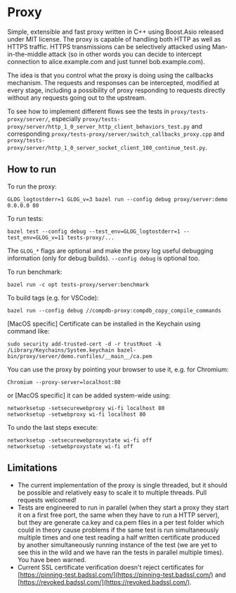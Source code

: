 # Proxy

Simple, extensible and fast proxy written in C++ using Boost.Asio released under MIT license.
The proxy is capable of handling both HTTP as well as HTTPS traffic.
HTTPS transmissions can be selectively attacked using Man-in-the-middle attack
(so in other words you can decide to intercept connection to alice.example.com and just tunnel bob.example.com).

The idea is that you control what the proxy is doing using the callbacks mechanism. 
The requests and responses can be intercepted, modified at every stage,
including a possibility of proxy responding to requests directly without any requests going out to the upstream.

To see how to implement different flows see the tests in `proxy/tests-proxy/server/`,
especially `proxy/tests-proxy/server/http_1_0_server_http_client_behaviors_test.py` and corresponding
`proxy/tests-proxy/server/switch_callbacks_proxy.cpp` and
`proxy/tests-proxy/server/http_1_0_server_socket_client_100_continue_test.py`.

## How to run

To run the proxy:
```
GLOG_logtostderr=1 GLOG_v=3 bazel run --config debug proxy/server:demo 0.0.0.0 80
```

To run tests:
```
bazel test --config debug --test_env=GLOG_logtostderr=1 --test_env=GLOG_v=11 tests-proxy/...
```

The `GLOG_*` flags are optional and make the proxy log useful debugging information (only for debug builds).
`--config debug` is optional too.

To run benchmark:
```
bazel run -c opt tests-proxy/server:benchmark
```

To build tags (e.g. for VSCode):
```
bazel run --config debug //compdb-proxy:compdb_copy_compile_commands
```

[MacOS specific] Certificate can be installed in the Keychain using command like:
```
sudo security add-trusted-cert -d -r trustRoot -k /Library/Keychains/System.keychain bazel-bin/proxy/server/demo.runfiles/__main__/ca.pem
```

You can use the proxy by pointing your browser to use it, e.g. for Chromium:

```
Chromium --proxy-server=localhost:80
```

or [MacOS specific] it can be added system-wide using:

```
networksetup -setsecurewebproxy wi-fi localhost 80
networksetup -setwebproxy wi-fi localhost 80
```

To undo the last steps execute:

```
networksetup -setsecurewebproxystate wi-fi off
networksetup -setwebproxystate wi-fi off
```

## Limitations

* The current implementation of the proxy is single threaded, but it should be possible and relatively easy to scale
it to multiple threads. Pull requests welcomed!
* Tests are engineered to run in parallel (when they start a proxy they start it on a first free port,
the same when they have to run a HTTP server), but they are generate ca.key and ca.pem files in a per test folder
which could in theory cause problems if the same test is run simultaneously multiple times and one test reading a
half written certificate produced by another simultaneously running instance of the test (we are yet to see this in
the wild and we have ran the tests in parallel multiple times). You have been warned.
* Current SSL certificate verification doesn't reject certificates for
[https://pinning-test.badssl.com/](https://pinning-test.badssl.com/) and
[https://revoked.badssl.com/](https://revoked.badssl.com/).

